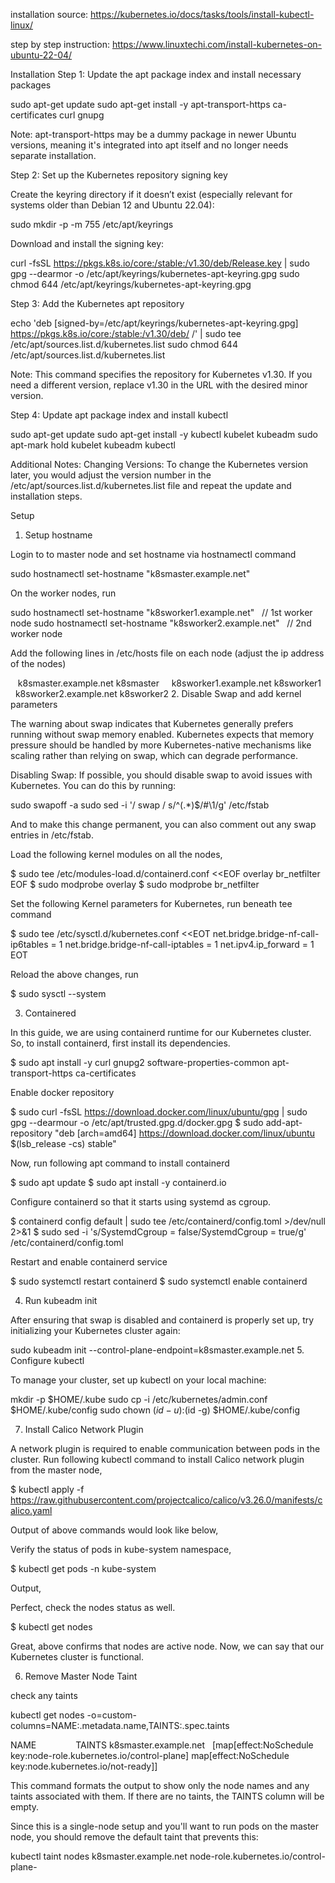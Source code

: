 installation source: https://kubernetes.io/docs/tasks/tools/install-kubectl-linux/

step by step instruction: https://www.linuxtechi.com/install-kubernetes-on-ubuntu-22-04/

Installation
Step 1: Update the apt package index and install necessary packages




sudo apt-get update
sudo apt-get install -y apt-transport-https ca-certificates curl gnupg


Note: apt-transport-https may be a dummy package in newer Ubuntu versions, meaning it's integrated into apt itself and no longer needs separate installation.

Step 2: Set up the Kubernetes repository signing key


Create the keyring directory if it doesn’t exist (especially relevant for systems older than Debian 12 and Ubuntu 22.04):

sudo mkdir -p -m 755 /etc/apt/keyrings


Download and install the signing key:

curl -fsSL https://pkgs.k8s.io/core:/stable:/v1.30/deb/Release.key | sudo gpg --dearmor -o /etc/apt/keyrings/kubernetes-apt-keyring.gpg
sudo chmod 644 /etc/apt/keyrings/kubernetes-apt-keyring.gpg




Step 3: Add the Kubernetes apt repository




echo 'deb [signed-by=/etc/apt/keyrings/kubernetes-apt-keyring.gpg] https://pkgs.k8s.io/core:/stable:/v1.30/deb/ /' | sudo tee /etc/apt/sources.list.d/kubernetes.list
sudo chmod 644 /etc/apt/sources.list.d/kubernetes.list

Note: This command specifies the repository for Kubernetes v1.30. If you need a different version, replace v1.30 in the URL with the desired minor version.

Step 4: Update apt package index and install kubectl




sudo apt-get update
sudo apt-get install -y kubectl kubelet kubeadm
sudo apt-mark hold kubelet kubeadm kubectl

Additional Notes:
Changing Versions: To change the Kubernetes version later, you would adjust the version number in the /etc/apt/sources.list.d/kubernetes.list file and repeat the update and installation steps.




Setup




1. Setup hostname

Login to to master node and set hostname via hostnamectl command

sudo hostnamectl set-hostname "k8smaster.example.net"




On the worker nodes, run

sudo hostnamectl set-hostname "k8sworker1.example.net"   // 1st worker node
sudo hostnamectl set-hostname "k8sworker2.example.net"   // 2nd worker node




Add the following lines in /etc/hosts file on each node (adjust the ip address of the nodes)

<ip address of k8master node>   k8smaster.example.net k8smaster
<ip address of k8worker1 node>    k8sworker1.example.net k8sworker1
<ip address of k8worker2 node>   k8sworker2.example.net k8sworker2
2. Disable Swap and add kernel parameters


The warning about swap indicates that Kubernetes generally prefers running without swap memory enabled. Kubernetes expects that memory pressure should be handled by more Kubernetes-native mechanisms like scaling rather than relying on swap, which can degrade performance.

Disabling Swap: If possible, you should disable swap to avoid issues with Kubernetes. You can do this by running:

sudo swapoff -a
sudo sed -i '/ swap / s/^\(.*\)$/#\1/g' /etc/fstab

And to make this change permanent, you can also comment out any swap entries in /etc/fstab.




Load the following kernel modules on all the nodes,

$ sudo tee /etc/modules-load.d/containerd.conf <<EOF
overlay
br_netfilter
EOF
$ sudo modprobe overlay
$ sudo modprobe br_netfilter



Set the following Kernel parameters for Kubernetes, run beneath tee command

$ sudo tee /etc/sysctl.d/kubernetes.conf <<EOT
net.bridge.bridge-nf-call-ip6tables = 1
net.bridge.bridge-nf-call-iptables = 1
net.ipv4.ip_forward = 1
EOT


Reload the above changes, run


$ sudo sysctl --system


3. Containered

In this guide, we are using containerd runtime for our Kubernetes cluster. So, to install containerd, first install its dependencies.

$ sudo apt install -y curl gnupg2 software-properties-common apt-transport-https ca-certificates




Enable docker repository

$ sudo curl -fsSL https://download.docker.com/linux/ubuntu/gpg | sudo gpg --dearmour -o /etc/apt/trusted.gpg.d/docker.gpg
$ sudo add-apt-repository "deb [arch=amd64] https://download.docker.com/linux/ubuntu $(lsb_release -cs) stable"

Now, run following apt command to install containerd

$ sudo apt update
$ sudo apt install -y containerd.io

Configure containerd so that it starts using systemd as cgroup.

$ containerd config default | sudo tee /etc/containerd/config.toml >/dev/null 2>&1
$ sudo sed -i 's/SystemdCgroup \= false/SystemdCgroup \= true/g' /etc/containerd/config.toml

Restart and enable containerd service

$ sudo systemctl restart containerd
$ sudo systemctl enable containerd


4. Run kubeadm init


After ensuring that swap is disabled and containerd is properly set up, try initializing your Kubernetes cluster again:

sudo kubeadm init --control-plane-endpoint=k8smaster.example.net
5. Configure kubectl


To manage your cluster, set up kubectl on your local machine:

mkdir -p $HOME/.kube
sudo cp -i /etc/kubernetes/admin.conf $HOME/.kube/config
sudo chown $(id -u):$(id -g) $HOME/.kube/config




7. Install Calico Network Plugin


A network plugin is required to enable communication between pods in the cluster. Run following kubectl command to install Calico network plugin from the master node,

$ kubectl apply -f https://raw.githubusercontent.com/projectcalico/calico/v3.26.0/manifests/calico.yaml

Output of above commands would look like below,

Verify the status of pods in kube-system namespace,

$ kubectl get pods -n kube-system

Output,

Perfect, check the nodes status as well.

$ kubectl get nodes

Great, above confirms that nodes are active node. Now, we can say that our Kubernetes cluster is functional.

6. Remove Master Node Taint

check any taints

kubectl get nodes -o=custom-columns=NAME:.metadata.name,TAINTS:.spec.taints

NAME                TAINTS
k8smaster.example.net   [map[effect:NoSchedule key:node-role.kubernetes.io/control-plane] map[effect:NoSchedule key:node.kubernetes.io/not-ready]]

This command formats the output to show only the node names and any taints associated with them. If there are no taints, the TAINTS column will be empty.




Since this is a single-node setup and you'll want to run pods on the master node, you should remove the default taint that prevents this:

kubectl taint nodes k8smaster.example.net node-role.kubernetes.io/control-plane-

